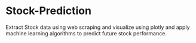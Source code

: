 # Stock-Prediction
Extract Stock data using web scraping and visualize using plotly and apply machine learning algorithms to predict future stock performance.
